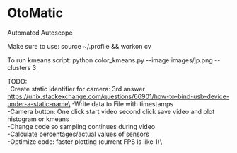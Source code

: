 # OtoMatic
Automated Autoscope

Make sure to use:
source ~/.profile && workon cv

To run kmeans script:
python color_kmeans.py --image images/jp.png --clusters 3

TODO:\
-Create static identifier for camera: 3rd answer\
https://unix.stackexchange.com/questions/66901/how-to-bind-usb-device-under-a-static-name\
-Write data to File with timestamps\
-Camera button: One click start video second click save video and plot histogram or kmeans\
-Change code so sampling continues during video\
-Calculate percentages/actual values of sensors\
-Optimize code: faster plotting (current FPS is like 1)\
